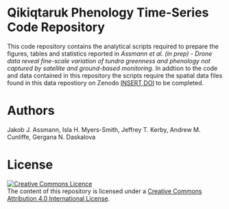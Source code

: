 # Qikiqtaruk Phenology Time-Series Code Repository

This code repository contains the analytical scripts required to prepare the figures, tables and statistics reported in *Assmann et al. (in prep) - Drone data reveal fine-scale variation of tundra greenness and phenology not captured by satellite and ground-based monitoring*. In addtion to the code and data contained in this repository the scripts require the spatial data files found in this data repostiory on Zenodo [INSERT DOI](www.zenodo.org) to be completed.

# Authors
Jakob J. Assmann, Isla H. Myers-Smith, Jeffrey T. Kerby, Andrew M. Cunliffe, Gergana N. Daskalova

# License 
<a rel="license" href="http://creativecommons.org/licenses/by/4.0/"><img alt="Creative Commons Licence" style="border-width:0" src="https://i.creativecommons.org/l/by/4.0/88x31.png" /></a><br />The content of this repository is licensed under a <a rel="license" href="http://creativecommons.org/licenses/by/4.0/">Creative Commons Attribution 4.0 International License</a>.
